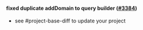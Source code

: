 #### fixed duplicate addDomain to query builder ([#3384](https://github.com/shopsys/shopsys/pull/3384))

-   see #project-base-diff to update your project

